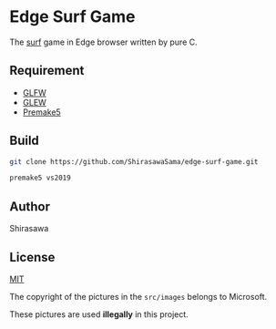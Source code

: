 # Edge Surf Game

The [surf](edge://surf) game in Edge browser written by pure C.

## Requirement

- [GLFW](https://github.com/glfw/glfw)
- [GLEW](https://github.com/nigels-com/glew)
- [Premake5](https://premake.github.io/)

## Build

```bash
git clone https://github.com/ShirasawaSama/edge-surf-game.git

premake5 vs2019
```

## Author

Shirasawa

## License

[MIT](LICENSE)

The copyright of the pictures in the `src/images` belongs to Microsoft.

These pictures are used **illegally** in this project.
